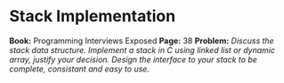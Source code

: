 # Stack Implementation
**Book:** Programming Interviews Exposed
**Page:** 38
**Problem:** *Discuss the stack data structure. Implement a stack in C using linked list or dynamic array, justify your decision. Design the interface to your stack to be complete, consistant and easy to use.*